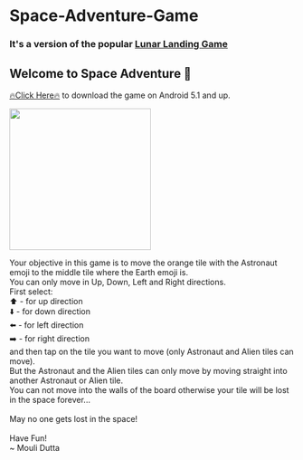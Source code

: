 # Space-Adventure-Game
### It's a version of the popular [Lunar Landing Game](https://youtu.be/QG8yRKZD7iE)</br>

## Welcome to Space Adventure 🤗</br>

[🔥Click Here🔥](https://drive.google.com/file/d/1E3DPir4FNNQ7dk8Hz6bg1C7ZRTB2LEbf/view?usp=drivesdk) to download the game on Android 5.1 and up.

<img src="https://user-images.githubusercontent.com/117016206/201458831-976fb755-4d42-4162-8c9b-e53485c35b94.jpg" width ="250"/>
                                                                                                                          
Your objective in this game is to move the orange tile with the Astronaut emoji to the middle tile where the Earth emoji is.</br>
You can only move in Up, Down, Left and Right directions.</br>
First select:</br>
 ⬆️ - for up direction</br>
 ⬇️ - for down direction</br>
 ⬅️ - for left direction</br>
 ➡️ - for right direction</br>
and then tap on the tile you want to move (only Astronaut and Alien tiles can move).</br>
But the Astronaut and the Alien tiles can only move by moving straight into another Astronaut or Alien tile.</br>
You can not move into the walls of the board otherwise your tile will be lost in the space forever...</br></br>
May no one gets lost in the space!</br></br>
Have Fun!</br>
~ Mouli Dutta
